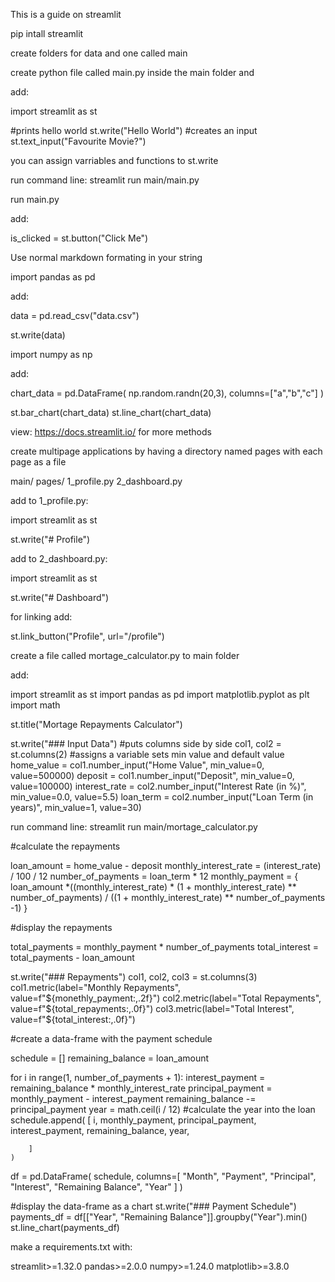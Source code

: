 This is a guide on streamlit

pip intall streamlit 

create folders for data and one called main

create python file called main.py inside the main folder and 

add: 

import streamlit as st

#prints hello world
st.write("Hello World")
#creates an input
st.text_input("Favourite Movie?")

you can assign varriables and functions to st.write

run command line: streamlit run main/main.py

run main.py

add:

is_clicked = st.button("Click Me")

Use normal markdown formating in your string

import pandas as pd

add:

data = pd.read_csv("data.csv")

st.write(data)

import numpy as np

add:

chart_data = pd.DataFrame(
    np.random.randn(20,3),
    columns=["a","b","c"]
)

st.bar_chart(chart_data)
st.line_chart(chart_data)

view: https://docs.streamlit.io/ for more methods

create multipage applications by having a directory named pages with each page as a file

main/
    pages/
        1_profile.py
        2_dashboard.py

add to 1_profile.py:

import streamlit as st

st.write("# Profile")

add to 2_dashboard.py:

import streamlit as st

st.write("# Dashboard")



for linking add:

st.link_button("Profile", url="/profile")

create a file called mortage_calculator.py to main folder

add:

import streamlit as st
import pandas as pd
import matplotlib.pyplot as plt
import math

st.title("Mortage Repayments Calculator")

st.write("### Input Data")
#puts columns side by side
col1, col2 = st.columns(2)
#assigns a variable sets min value and default value
home_value = col1.number_input("Home Value", min_value=0, value=500000)
deposit = col1.number_input("Deposit", min_value=0, value=100000)
interest_rate = col2.number_input("Interest Rate (in %)", min_value=0.0, value=5.5)
loan_term = col2.number_input("Loan Term (in years)", min_value=1, value=30)


run command line: streamlit run main/mortage_calculator.py

#calculate the repayments

loan_amount = home_value - deposit
monthly_interest_rate = (interest_rate) / 100 / 12
number_of_payments = loan_term * 12
monthly_payment = {
    loan_amount
    *((monthly_interest_rate) * (1 + monthly_interest_rate) ** number_of_payments)
    / ((1 + monthly_interest_rate) ** number_of_payments -1)
}

#display the repayments

total_payments = monthly_payment * number_of_payments
total_interest = total_payments - loan_amount

st.write("### Repayments")
col1, col2, col3 = st.columns(3)
col1.metric(label="Monthly Repayments", value=f"${monethly_payment:,.2f}")
col2.metric(label="Total Repayments", value=f"${total_repayments:,.0f}")
col3.metric(label="Total Interest", value=f"${total_interest:,.0f}")

#create a data-frame with the payment schedule

schedule = []
remaining_balance = loan_amount

for i in range(1, number_of_payments + 1):
    interest_payment = remaining_balance * monthly_interest_rate
    principal_payment = monthly_payment - interest_payment
    remaining_balance -= principal_payment
    year = math.ceil(i / 12) #calculate the year into the loan
    schedule.append(
        [
            i,
            monthly_payment,
            principal_payment,
            interest_payment,
            remaining_balance,
            year,

        ]
    )

df = pd.DataFrame(
    schedule,
    columns=[
        "Month",
        "Payment",
        "Principal",
        "Interest",
        "Remaining Balance",
        "Year"
    ]
)

#display the data-frame as a chart
st.write("### Payment Schedule")
payments_df = df[["Year", "Remaining Balance"]].groupby("Year").min()
st.line_chart(payments_df)

make a requirements.txt with:

streamlit>=1.32.0
pandas>=2.0.0
numpy>=1.24.0
matplotlib>=3.8.0


